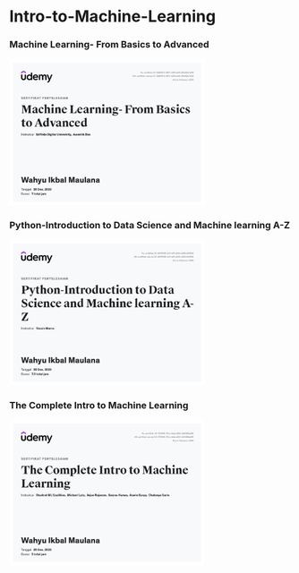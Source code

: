 # Intro-to-Machine-Learning

### Machine Learning- From Basics to Advanced
<img src="https://github.com/wahyudesu/Intro-to-Machine-Learning/blob/main/Certification/UC-0b8f397d-9871-443f-ba94-8f9d54e7a53f.jpg" alt="" width="350"/>

### Python-Introduction to Data Science and Machine learning A-Z
<img src="https://github.com/wahyudesu/Intro-to-Machine-Learning/blob/main/Certification/UC-b9f15766-dc1f-4dff-a63d-c2d19e59051d.jpg" alt="" width="350"/>

### The Complete Intro to Machine Learning
<img src="https://github.com/wahyudesu/Intro-to-Machine-Learning/blob/main/Certification/UC-1751514f-07ca-4dda-a923-3d29f6faa6f0.jpg" alt="" width="350"/>
